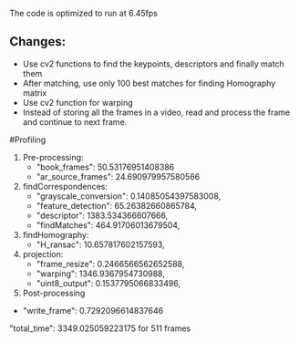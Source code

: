 The code is optimized to run at 6.45fps

## Changes: 
* Use cv2 functions to find the keypoints, descriptors and finally match them
* After matching, use only 100 best matches for finding Homography matrix
* Use cv2 function for warping
* Instead of storing all the frames in a video, read and process the frame and continue to next frame.

#Profiling
1. Pre-processing:
   * "book_frames": 50.53176951408386
   * "ar_source_frames": 24.690979957580566
2. findCorrespondences:
   * "grayscale_conversion": 0.14085054397583008,
   * "feature_detection": 65.26382660865784,
   * "descriptor": 1383.534366607666,
   * "findMatches": 464.91706013679504,
3. findHomography:
   * "H_ransac": 10.657817602157593,
4. projection:
   * "frame_resize": 0.2466566562652588,
   * "warping": 1346.9367954730988,
   * "uint8_output": 0.1537795066833496,
5. Post-processing
* "write_frame": 0.7292096614837646

"total_time": 3349.025059223175 for 511 frames

